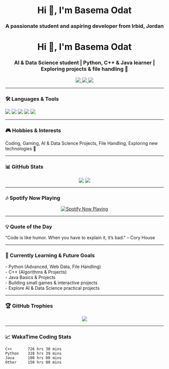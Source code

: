 <h1 align="center">Hi 👋, I'm Basema Odat</h1>
<h3 align="center">A passionate student and aspiring developer from Irbid, Jordan</h3>

<h1 align="center">Hi 👋, I'm Basema Odat</h1>
<h3 align="center">AI & Data Science student | Python, C++ & Java learner | Exploring projects & file handling 🚀</h3>

<p align="center">
  <a href="https://www.instagram.com/rawandatt/">
    <img src="https://img.shields.io/badge/Instagram-%40rawandatt-E4405F?style=for-the-badge&logo=instagram&logoColor=white"/>
  </a>
  <a href="tel:+962799453469">
    <img src="https://img.shields.io/badge/Phone-%2B962799453469-25D366?style=for-the-badge&logo=whatsapp&logoColor=white"/>
  </a>
  <a href="https://github.com/BasemaOdat">
    <img src="https://img.shields.io/badge/GitHub-BasemaOdat-181717?style=for-the-badge&logo=github&logoColor=white"/>
  </a>
</p>

---

<h3 align="left">🛠️ Languages & Tools</h3>
<p align="left">
  <img src="https://img.shields.io/badge/-Python-3776AB?style=flat-square&logo=python&logoColor=white"/>
  <img src="https://img.shields.io/badge/-C++-00599C?style=flat-square&logo=c%2B%2B&logoColor=white"/>
  <img src="https://img.shields.io/badge/-Java-F7DF1E?style=flat-square&logo=java&logoColor=white"/>
  <img src="https://img.shields.io/badge/-VS%20Code-007ACC?style=flat-square&logo=visual-studio-code&logoColor=white"/>
  <img src="https://img.shields.io/badge/-Pandas-150458?style=flat-square&logo=pandas&logoColor=white"/>
</p>

---

<h3 align="left">🎮 Hobbies & Interests</h3>
<p align="left">
  Coding, Gaming, AI & Data Science Projects, File Handling, Exploring new technologies 🚀
</p>

---

<h3 align="left">📊 GitHub Stats</h3>
<p align="center">
  <img align="center" src="https://github-readme-stats.vercel.app/api?username=BasemaOdat&show_icons=true&theme=dark&count_private=true" />
  <img align="center" src="https://github-readme-stats.vercel.app/api/top-langs/?username=BasemaOdat&layout=compact&theme=dark" />
</p>

---

<h3 align="left">🎶 Spotify Now Playing</h3>
<p align="center">
  <a href="https://open.spotify.com/track/3rq5w4bQGigXOfdN30ATJt?si=3dc531731b8041b1">
    <img src="https://spotify-github-profile.vercel.app/api/view?uid=31p7obu2jqydrv2fppylcmsors5i&cover_image=true&theme=novatorem&show_offline=true&background_color=121212&bar_color=53b14f&bar_color_cover=false" alt="Spotify Now Playing"/>
  </a>
</p>

---

<h3 align="left">💡 Quote of the Day</h3>
<p align="left">
  "Code is like humor. When you have to explain it, it’s bad." – Cory House
</p>

---

<h3 align="left">🚀 Currently Learning & Future Goals</h3>
<p align="left">
  - Python (Advanced, Web Data, File Handling) <br>
  - C++ (Algorithms & Projects) <br>
  - Java Basics & Projects <br>
  - Building small games & interactive projects <br>
  - Explore AI & Data Science practical projects
</p>

---

<h3 align="left">🏆 GitHub Trophies</h3>
<p align="center">
  <img src="https://github-profile-trophy.vercel.app/?username=BasemaOdat&theme=onedark&column=-1" />
</p>

---

<h3 align="left">📈 WakaTime Coding Stats</h3>

```text
C++       726 hrs 30 mins
Python    328 hrs 39 mins
Java      100 hrs 00 mins
Other     150 hrs 00 mins
